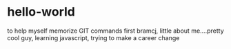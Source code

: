 # hello-world
to help myself memorize GIT commands
first bramcj, little about me....pretty cool guy, learning javascript, trying to make a career change
